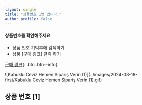 ```yaml
---
layout: single
title: "상품번호 1번 입니다."
author_profile: false
---
```




<div class="notice--info">
<h4> 상품번호를 확인해주세요 </h4>
<ul>
    <li> 상품 번호 기억후에 검색하기 </li>
    <li> 상품 [구매 링크] 클릭 하기 </li>
</ul>
</div>


[구매 링크](https://link.coupang.com/a/bu7r8M){: .btn .btn--info}




![Kabuklu Ceviz   Hemen Sipariş Verin (1)](../images/2024-03-18-first/Kabuklu Ceviz   Hemen Sipariş Verin (1).gif)





## 상품 번호 [1]

